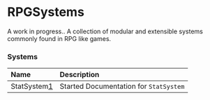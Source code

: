 # RPGSystems
A work in progress.. A collection of modular and extensible systems commonly found in RPG like games.

### Systems

| Name | Description |
| :--- | :---------- |
| StatSystem[1] | Started Documentation for `StatSystem` |

[1]: Assets/Systems/StatSystem/StatSystem.md
